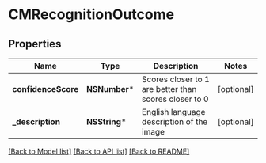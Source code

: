 # CMRecognitionOutcome

## Properties
Name | Type | Description | Notes
------------ | ------------- | ------------- | -------------
**confidenceScore** | **NSNumber*** | Scores closer to 1 are better than scores closer to 0 | [optional] 
**_description** | **NSString*** | English language description of the image | [optional] 

[[Back to Model list]](../README.md#documentation-for-models) [[Back to API list]](../README.md#documentation-for-api-endpoints) [[Back to README]](../README.md)


